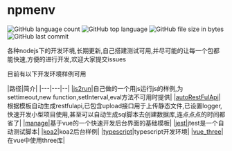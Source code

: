 # npmenv
![GitHub language count](https://img.shields.io/github/languages/count/moshuying/nodeEnv) ![GitHub top language](https://img.shields.io/github/languages/top/moshuying/nodeEnv) ![GitHub file size in bytes](https://img.shields.io/github/repo-size/moshuying/nodeEnv) ![GitHub last commit](https://img.shields.io/github/last-commit/moshuying/nodeEnv)
 

各种nodejs下的开发环境,长期更新,自己搭建测试可用,并尽可能的让每一个包都能快速,方便的进行开发,欢迎大家提交issues

目前有以下开发环境样例可用

|路径|简介|
|---|---|--|
|[js2run](https://github.com/moshuying/nodeEnv/tree/master/js2run)|自己做的一个用js运行js的样例,为settimeout,new function,setInterval,eval方法不可用时提供|
|[autoRestFulApi](https://github.com/moshuying/nodeEnv/tree/master/autoRestFulApi)|根据模板自动生成restfulapi,已包含upload接口用于上传静态文件,已设置logger,快速开发小型项目使用,甚至可以自动生成sql脚本去创建数据库,连点点点的时间都省了|
|[manage](https://github.com/moshuying/nodeEnv/tree/master/manage)|基于vue的一个快速开发后台界面的基础模板|
|[jest](https://github.com/moshuying/nodeEnv/tree/master/jest)|jtest是一个自动测试脚本|
|[koa2](https://github.com/moshuying/nodeEnv/tree/master/koa2)|koa2后台样例|
|[typescript](https://github.com/moshuying/nodeEnv/tree/master/typescript)|typescript开发环境|
|[vue_three](https://github.com/moshuying/nodeEnv/tree/master/vue_three)|在vue中使用three库|
